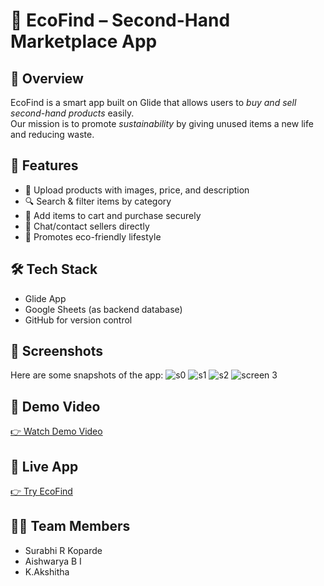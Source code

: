 # 🌿 EcoFind – Second-Hand Marketplace App

## 📌 Overview
EcoFind is a smart app built on Glide that allows users to *buy and sell second-hand products* easily.  
Our mission is to promote *sustainability* by giving unused items a new life and reducing waste.

## 🚀 Features
- 📸 Upload products with images, price, and description  
- 🔍 Search & filter items by category  
- 🛒 Add items to cart and purchase securely  
- 💬 Chat/contact sellers directly  
- 🌱 Promotes eco-friendly lifestyle  

## 🛠 Tech Stack
- Glide App  
- Google Sheets (as backend database)  
- GitHub for version control  

## 📸 Screenshots
Here are some snapshots of the app: 
![s0](https://github.com/user-attachments/assets/1993592b-fc41-4f6f-9a19-abfcc817ee1a)
![s1](https://github.com/user-attachments/assets/34875511-7a7b-4b3f-9c84-a7ec0c214fba)
![s2](https://github.com/user-attachments/assets/a1c09626-6380-4b1f-af0c-454e61f234e9)
![screen 3](https://github.com/user-attachments/assets/7e33debc-8298-450c-8c98-91db5c4e24cd)


 

## 🎥 Demo Video
[👉 Watch Demo Video](https://drive.google.com/file/d/18XxxWrKqGM8beRjWa2VXRXHUgnreTKDA/view?usp=drivesdk)

## 🔗 Live App
[👉 Try EcoFind](https://cheap-number-4812.glide.page/dl/efe1e3)

## 👨‍💻 Team Members
- Surabhi R Koparde  
- Aishwarya B I  
- K.Akshitha
